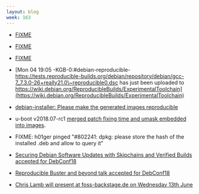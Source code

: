 ```yaml
---
layout: blog
week: 163
---
```


* [FIXME](https://blog.beuc.net/posts/Reproducible_Windows_builds/)

* [FIXME](https://salsa.debian.org/installer-team/debian-installer/merge_requests/3)

* [FIXME](https://lists.reproducible-builds.org/pipermail/rb-general/2018-June/001001.html)

* [Mon 04 19:05 -KGB-0:#debian-reproducible- https://tests.reproducible-builds.org/debian/repository/debian/gcc-7_7.3.0-26+really21.0\~reproducible0.dsc has just been uploaded to https://wiki.debian.org/ReproducibleBuilds/ExperimentalToolchain](https://wiki.debian.org/ReproducibleBuilds/ExperimentalToolchain)

* [debian-installer: Please make the generated images reproducible](https://bugs.debian.org/900918)

* u-boot v2018.07-rc1 [merged patch fixing time and umask embedded into images](http://git.denx.de/?p=u-boot.git;a=commit;h=8664ab7debabfb6e1049c81030c2a18fd3eecb58).

* FIXME: h01ger pinged "#802241: dpkg: please store the hash of the installed .deb and allow to query it"

* [Securing Debian Software Updates with Skipchains and Verified Builds accepted for DebConf18](https://debconf18.debconf.org/talks/46-securing-debian-software-updates-with-skipchains-and-verified-builds/)

* [Reproducible Buster and beyond talk accepted for DebConf18](https://debconf18.debconf.org/talks/80-reproducible-buster-and-beyond/)

* [Chris Lamb will present at foss-backstage.de on Wednesday 13th June](https://foss-backstage.de/session/think-youre-not-target-tale-3-developers)

